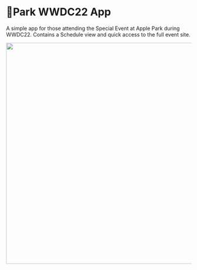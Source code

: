 # Park WWDC22 App
A simple app for those attending the Special Event at Apple Park during WWDC22. Contains a Schedule view and quick access to the full event site.

<img width="1018" height="601" src="/Images/WWDC22 App Hero.png">
